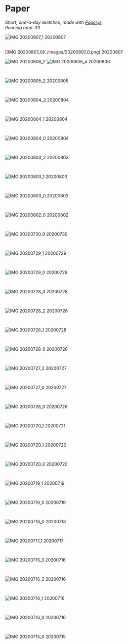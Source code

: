 # Paper

_Short, one-a-day sketches, made with [Paper.js](http://paperjs.org/)_<br>
_Running total: 33_

![IMG 20200807_1](./images/20200807_1.png)
20200807

<br>
![IMG 20200807_0](./images/20200807_0.png)
20200807

<br>

![IMG 20200806_2](./images/20200806_2.png)
![IMG 20200806_4](./images/20200806_4.png)
20200806

<br>

![IMG 20200805_2](./images/20200805_2.png)
20200805

<br>

![IMG 20200804_2](./images/20200804_2.png)
20200804

<br>

![IMG 20200804_1](./images/20200804_1.png)
20200804

<br>

![IMG 20200804_0](./images/20200804_0.png)
20200804

<br>

![IMG 20200803_2](./images/20200803_2.png)
20200803

<br>

![IMG 20200803_1](./images/20200803_1.png)
20200803

<br>

![IMG 20200803_0](./images/20200803_0.png)
20200803

<br>

![IMG 20200802_0](./images/20200802_0.png)
20200802

<br>

![IMG 20200730_0](./images/20200730_0.png)
20200730

<br>

![IMG 20200729_1](./images/20200729_1.png)
20200729

<br>

![IMG 20200729_0](./images/20200729_0.png)
20200729

<br>

![IMG 20200728_3](./images/20200728_3.png)
20200728

<br>

![IMG 20200728_2](./images/20200728_2.png)
20200728

<br>

![IMG 20200728_1](./images/20200728_1.png)
20200728

<br>

![IMG 20200728_0](./images/20200728_0.png)
20200728

<br>

![IMG 20200727_2](./images/20200727_2.png)
20200727

<br>

![IMG 20200727_0](./images/20200727_0.png)
20200727

<br>

![IMG 20200726_0](./images/20200726_0.png)
20200726

<br>

![IMG 20200720_1](./images/20200721_0.png)
20200721

<br>

![IMG 20200720_1](./images/20200720_1.png)
20200720

<br>

![IMG 20200720_0](./images/20200720_0.png)
20200720

<br>

![IMG 20200719_1](./images/20200719_1.png)
20200719

<br>

![IMG 20200719_0](./images/20200719_0.png)
20200719

<br>

![IMG 20200718_0](./images/20200718_0.png)
20200718

<br>

![IMG 20200717_1](./images/20200717_1.png)
20200717

<br>

![IMG 20200716_3](./images/20200716_4.png)
20200716

<br>

![IMG 20200716_2](./images/20200716_2.png)
20200716

<br>

![IMG 20200716_1](./images/20200716_1.png)
20200716

<br>

![IMG 20200716_0](./images/20200716_0.png)
20200716

<br>

![IMG 20200715_0](./images/20200715_0.png)
20200715
